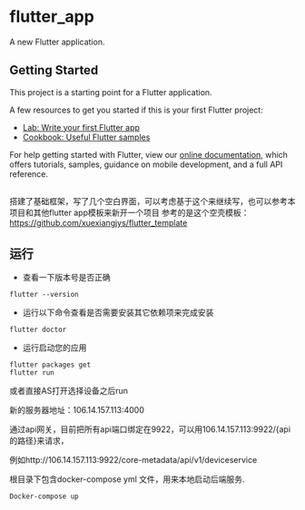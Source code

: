 # flutter_app

A new Flutter application.

## Getting Started

This project is a starting point for a Flutter application.

A few resources to get you started if this is your first Flutter project:

- [Lab: Write your first Flutter app](https://flutter.dev/docs/get-started/codelab)
- [Cookbook: Useful Flutter samples](https://flutter.dev/docs/cookbook)

For help getting started with Flutter, view our
[online documentation](https://flutter.dev/docs), which offers tutorials,
samples, guidance on mobile development, and a full API reference.

##
搭建了基础框架，写了几个空白界面，可以考虑基于这个来继续写，也可以参考本项目和其他flutter app模板来新开一个项目
参考的是这个空壳模板：https://github.com/xuexiangjys/flutter_template

## 运行

* 查看一下版本号是否正确
```
flutter --version
```

* 运行以下命令查看是否需要安装其它依赖项来完成安装
```
flutter doctor
```

* 运行启动您的应用
```
flutter packages get 
flutter run
```

或者直接AS打开选择设备之后run



新的服务器地址：106.14.157.113:4000

通过api网关，目前把所有api端口绑定在9922，可以用106.14.157.113:9922/{api的路径}来请求，

例如http://106.14.157.113:9922/core-metadata/api/v1/deviceservice


根目录下包含docker-compose yml 文件，用来本地启动后端服务.

```
Docker-compose up
```


